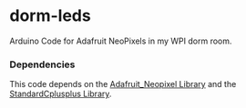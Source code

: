# dorm-leds
Arduino Code for Adafruit NeoPixels in my WPI dorm room.

### Dependencies

This code depends on the [Adafruit_Neopixel Library](https://github.com/adafruit/Adafruit_NeoPixel) and the [StandardCplusplus Library](https://github.com/maniacbug/StandardCplusplus).
